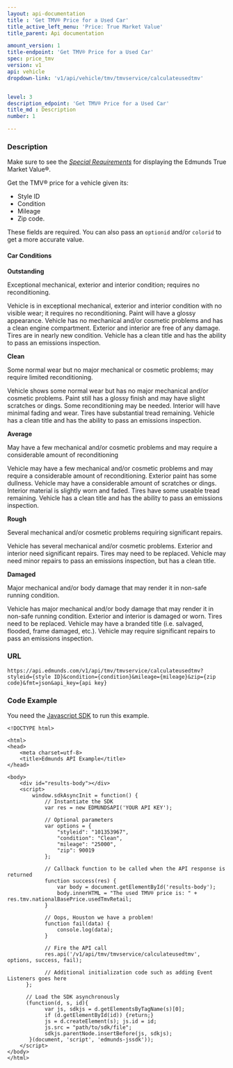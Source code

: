 ```yaml
---
layout: api-documentation
title : 'Get TMV® Price for a Used Car'
title_active_left_menu: 'Price: True Market Value'
title_parent: Api documentation

amount_version: 1
title-endpoint: 'Get TMV® Price for a Used Car'
spec: price_tmv
version: v1
api: vehicle
dropdown-link: 'v1/api/vehicle/tmv/tmvservice/calculateusedtmv'


level: 3
description_edpoint: 'Get TMV® Price for a Used Car'
title_md : Description
number: 1

---
```



### Description

Make sure to see the [*Special Requirements*](http://developer.edmunds.com/api-documentation/vehicle/price_tmv/v1/) for displaying the Edmunds True Market Value®.

Get the TMV® price for a vehicle given its:

* Style ID
* Condition
* Mileage
* Zip code.

These fields are required. You can also pass an <code>optionid</code> and/or <code>colorid</code> to get a more accurate value.

#### Car Conditions

**Outstanding**

Exceptional mechanical, exterior and interior condition; requires no reconditioning.

Vehicle is in exceptional mechanical, exterior and interior condition with no visible wear; it requires no reconditioning. Paint will have a glossy appearance. Vehicle has no mechanical and/or cosmetic problems and has a clean engine compartment. Exterior and interior are free of any damage. Tires are in nearly new condition. Vehicle has a clean title and has the ability to pass an emissions inspection.

**Clean**

Some normal wear but no major mechanical or cosmetic problems; may require limited reconditioning.

Vehicle shows some normal wear but has no major mechanical and/or cosmetic problems. Paint still has a glossy finish and may have slight scratches or dings. Some reconditioning may be needed. Interior will have minimal fading and wear. Tires have substantial tread remaining. Vehicle has a clean title and has the ability to pass an emissions inspection.

**Average**

May have a few mechanical and/or cosmetic problems and may require a considerable amount of reconditioning 

Vehicle may have a few mechanical and/or cosmetic problems and may require a considerable amount of reconditioning. Exterior paint has some dullness. Vehicle may have a considerable amount of scratches or dings. Interior material is slightly worn and faded. Tires have some useable tread remaining. Vehicle has a clean title and has the ability to pass an emissions inspection.

**Rough**

Several mechanical and/or cosmetic problems requiring significant repairs.

Vehicle has several mechanical and/or cosmetic problems. Exterior and interior need significant repairs. Tires may need to be replaced. Vehicle may need minor repairs to pass an emissions inspection, but has a clean title.

**Damaged**

Major mechanical and/or body damage that may render it in non-safe running condition.

Vehicle has major mechanical and/or body damage that may render it in non-safe running condition. Exterior and interior is damaged or worn. Tires need to be replaced. Vehicle may have a branded title (i.e. salvaged, flooded, frame damaged, etc.). Vehicle may require significant repairs to pass an emissions inspection.

### URL

	https://api.edmunds.com/v1/api/tmv/tmvservice/calculateusedtmv?styleid={style ID}&condition={condition}&mileage={mileage}&zip={zip code}&fmt=json&api_key={api key}
	
### Code Example

You need the [Javascript SDK](https://github.com/EdmundsAPI/edmunds-javascript-sdk) to run this example.

	<!DOCTYPE html>

	<html>
	<head>
		<meta charset=utf-8>
		<title>Edmunds API Example</title>
	</head>

	<body>
		<div id="results-body"></div>
		<script>
		  	window.sdkAsyncInit = function() {
		    	// Instantiate the SDK
				var res = new EDMUNDSAPI('YOUR API KEY');

				// Optional parameters
				var options = {
					"styleid": "101353967",
					"condition": "Clean",
					"mileage": "25000",
					"zip": 90019
				};

				// Callback function to be called when the API response is returned
				function success(res) {
					var body = document.getElementById('results-body');
					body.innerHTML = "The used TMV® price is: " + res.tmv.nationalBasePrice.usedTmvRetail;
				}

				// Oops, Houston we have a problem!
				function fail(data) {
					console.log(data);
				}

				// Fire the API call
				res.api('/v1/api/tmv/tmvservice/calculateusedtmv', options, success, fail);

			    // Additional initialization code such as adding Event Listeners goes here
		  };

		  // Load the SDK asynchronously
		  (function(d, s, id){
		     	var js, sdkjs = d.getElementsByTagName(s)[0];
		     	if (d.getElementById(id)) {return;}
		     	js = d.createElement(s); js.id = id;
		     	js.src = "path/to/sdk/file";
		     	sdkjs.parentNode.insertBefore(js, sdkjs);
		   }(document, 'script', 'edmunds-jssdk'));
		</script>
	</body>
	</html>